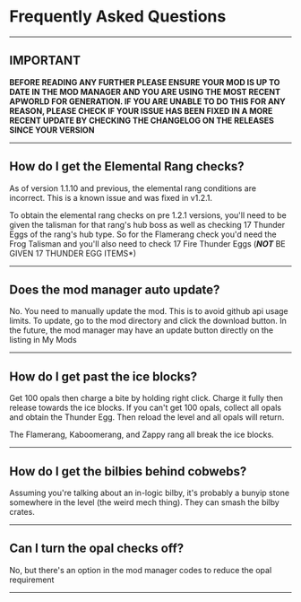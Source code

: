 # Frequently Asked Questions

---

## IMPORTANT

**BEFORE READING ANY FURTHER PLEASE ENSURE YOUR MOD IS UP TO DATE IN THE MOD MANAGER AND YOU ARE USING THE MOST RECENT APWORLD FOR GENERATION. IF YOU ARE UNABLE TO DO THIS FOR ANY REASON, PLEASE CHECK IF YOUR ISSUE HAS BEEN FIXED IN A MORE RECENT UPDATE BY CHECKING THE CHANGELOG ON THE RELEASES SINCE YOUR VERSION**

---

## How do I get the Elemental Rang checks?

As of version 1.1.10 and previous, the elemental rang conditions are incorrect. This is a known issue and was fixed in v1.2.1.

To obtain the elemental rang checks on pre 1.2.1 versions, you'll need to be given the talisman for that rang's hub boss as well as checking 17 Thunder Eggs of the rang's hub type. So for the Flamerang check you'd need the Frog Talisman and you'll also need to check 17 Fire Thunder Eggs (***NOT*** BE GIVEN 17 THUNDER EGG ITEMS*)

---

## Does the mod manager auto update?

No. You need to manually update the mod. This is to avoid github api usage limits. To update, go to the mod directory and click the download button. In the future, the mod manager may have an update button directly on the listing in My Mods

--- 

## How do I get past the ice blocks?

Get 100 opals then charge a bite by holding right click. Charge it fully then release towards the ice blocks. If you can't get 100 opals, collect all opals and obtain the Thunder Egg. Then reload the level and all opals will return.

The Flamerang, Kaboomerang, and Zappy rang all break the ice blocks.

---

## How do I get the bilbies behind cobwebs?

Assuming you're talking about an in-logic bilby, it's probably a bunyip stone somewhere in the level (the weird mech thing). They can smash the bilby crates.

--- 

## Can I turn the opal checks off?

No, but there's an option in the mod manager codes to reduce the opal requirement

---
